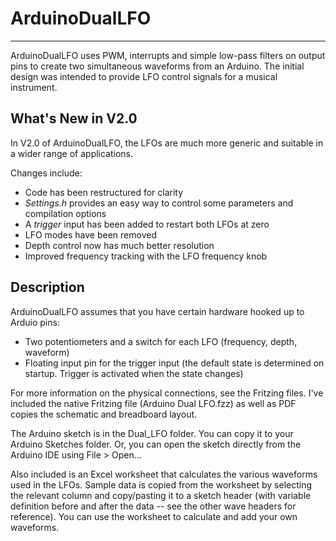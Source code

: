 # ArduinoDualLFO
---

ArduinoDualLFO uses PWM, interrupts and simple low-pass filters on output pins to create two simultaneous waveforms from an Arduino. The initial design was intended to provide LFO control signals for a musical instrument.

## What's New in V2.0

In V2.0 of ArduinoDualLFO, the LFOs are much more generic and suitable in a wider range of applications.

Changes include:

* Code has been restructured for clarity
* *Settings.h* provides an easy way to control some parameters and compilation options
* A *trigger* input has been added to restart both LFOs at zero
* LFO modes have been removed
* Depth control now has much better resolution
* Improved frequency tracking with the LFO frequency knob

## Description

ArduinoDualLFO assumes that you have certain hardware hooked up to Arduio pins:

* Two potentiometers and a switch for each LFO (frequency, depth, waveform)
* Floating input pin for the trigger input (the default state is determined on startup. Trigger is activated when the state changes)

For more information on the physical connections, see the Fritzing files. I've included the native Fritzing file (Arduino Dual LFO.fzz) as well
as PDF copies the schematic and breadboard layout.

The Arduino sketch is in the Dual_LFO folder. You can copy it to your Arduino Sketches folder. Or,
you can open the sketch directly from the Arduino IDE using File > Open...

Also included is an Excel worksheet that calculates the various waveforms used in the LFOs. Sample data is copied
from the worksheet by selecting the relevant column and copy/pasting it to a sketch header (with variable definition
before and after the data -- see the other wave headers for reference). You can use the worksheet to calculate and add your own waveforms.

